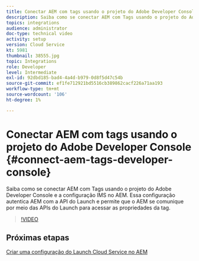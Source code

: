 ```yaml
---
title: Conectar AEM com tags usando o projeto do Adobe Developer Console
description: Saiba como se conectar AEM com Tags usando o projeto do Adobe Developer Console e a configuração IMS no AEM. Essa configuração autentica AEM com a API do Launch e permite que o AEM se comunique por meio das APIs do Launch para acessar as propriedades da tag.
topics: integrations
audience: administrator
doc-type: technical video
activity: setup
version: Cloud Service
kt: 5981
thumbnail: 38555.jpg
topic: Integrations
role: Developer
level: Intermediate
exl-id: 92dbd185-bad4-4a4d-b979-0d8f5d47c54b
source-git-commit: ef1fe712921bd5516cb389862cacf226a71aa193
workflow-type: tm+mt
source-wordcount: '106'
ht-degree: 1%

---
```


# Conectar AEM com tags usando o projeto do Adobe Developer Console {#connect-aem-tags-developer-console}

Saiba como se conectar AEM com Tags usando o projeto do Adobe Developer Console e a configuração IMS no AEM. Essa configuração autentica AEM com a API do Launch e permite que o AEM se comunique por meio das APIs do Launch para acessar as propriedades da tag.

>[!VIDEO](https://video.tv.adobe.com/v/38555?quality=12&learn=on)

## Próximas etapas

[Criar uma configuração do Launch Cloud Service no AEM](create-aem-launch-cloud-service.md)
